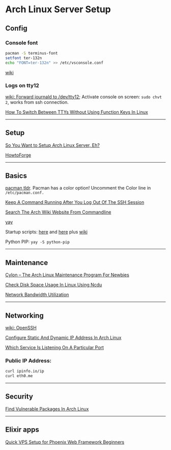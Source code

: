 # Arch Linux Server Setup

## Config

### Console font

```sh
pacman -S terminus-font
setfont ter-132n
echo "FONT=ter-132n" >> /etc/vsconsole.conf
```

[wiki](https://wiki.archlinux.org/index.php/Linux_console#Fonts)

### Logs on tty12

[wiki: Forward journald to /dev/tty12](https://wiki.archlinux.org/index.php/Systemd/Journal#Forward_journald_to_/dev/tty12); Activate console on screen: `sudo chvt 2`, works from ssh connection.

[How To Switch Between TTYs Without Using Function Keys In Linux](https://ostechnix.com/how-to-switch-between-ttys-without-using-function-keys-in-linux/)

---

## Setup

[So You Want to Setup Arch Linux Server, Eh?](https://angrysysadmins.tech/index.php/2019/04/grassyloki/so-you-want-to-setup-arch-linux-server-eh/)

[HowtoForge](https://www.howtoforge.com/tutorial/install-arch-linux-server/)

---

## Basics

[pacman tldr](https://itsfoss.com/pacman-command/). Pacman has a color option! Uncomment the Color line in `/etc/pacman.conf.`

[Keep A Command Running After You Log Out Of The SSH Session](https://ostechnix.com/4-ways-keep-command-running-log-ssh-session/)

[Search The Arch Wiki Website From Commandline](https://ostechnix.com/search-arch-wiki-website-commandline/)

[yay](https://ostechnix.com/yay-found-yet-another-reliable-aur-helper/)

Startup scripts: [here](https://stackoverflow.com/a/30956893) and [here](https://arashmilani.com/post?id=86) plus [wiki](https://wiki.archlinux.org/index.php/Systemd#Writing_unit_files)

Python PIP: `yay -S python-pip`

---

## Maintenance

[Cylon – The Arch Linux Maintenance Program For Newbies](https://ostechnix.com/cylon-arch-linux-maintenance-program/)

[Check Disk Space Usage In Linux Using Ncdu](https://ostechnix.com/check-disk-space-usage-linux-using-ncdu/)

[Network Bandwidth Utilization](https://ostechnix.com/display-network-bandwidth-utilization-using-bandwhich-tool/)

---

## Networking

[wiki: OpenSSH](https://wiki.archlinux.org/index.php/OpenSSH)

[Configure Static And Dynamic IP Address In Arch Linux](https://ostechnix.com/configure-static-dynamic-ip-address-arch-linux/)

[Which Service Is Listening On A Particular Port](https://ostechnix.com/how-to-find-which-service-is-listening-on-a-particular-port/)

### Public IP Address:

```sh
curl ipinfo.io/ip
curl eth0.me
```

---

## Security

[Find Vulnerable Packages In Arch Linux](https://ostechnix.com/find-vulnerable-packages-arch-linux/)

---

## Elixir apps

[Quick VPS Setup for Phoenix Web Framework Beginners](https://elixirforum.com/t/quick-vps-setup-for-phoenix-web-framework-beginners/20987)

